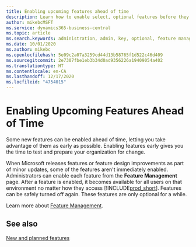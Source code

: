 ```yaml
---
title: Enabling upcoming features ahead of time
description: Learn how to enable select, optional features before they become mandatory.
author: mikebcMSFT
ms.service: dynamics365-business-central
ms.topic: article
ms.search.keywords: administration, admin, key, optional, feature management, early access, preview
ms.date: 10/01/2020
ms.author: mikebc
ms.openlocfilehash: 5e09c2a07a3259cd44d13b58765f1d522c46d409
ms.sourcegitcommit: 2e7307fbe1eb3b34d0ad9356226a19409054a402
ms.translationtype: HT
ms.contentlocale: en-CA
ms.lasthandoff: 12/17/2020
ms.locfileid: "4754015"
---
```

# <a name="enabling-upcoming-features-ahead-of-time"></a>Enabling Upcoming Features Ahead of Time

Some new features can be enabled ahead of time, letting you take advantage of them as early as possible. Enabling features early gives you the time to test and prepare your organization for change.

When Microsoft releases features or feature design improvements as part of minor updates, some of the features aren't immediately enabled. Administrators can enable each feature from the **Feature Management** page. After a feature is enabled, it becomes available for all users on that environment no matter how they access [!INCLUDE[prod_short](includes/prod_short.md)]. Features can be safely turned off again. These features are only optional for a while.

Learn more about [Feature Management](/dynamics365/business-central/dev-itpro/administration/feature-management).  

## <a name="see-also"></a>See also 

[New and planned features](https://aka.ms/Dynamics365ReleasePlan)  
